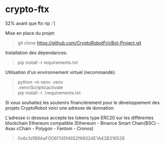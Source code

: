 # crypto-ftx  

52% avant que ftx rip :'(

Mise en place du projet:  
>git clone https://github.com/CryptoRobotFr/cBot-Project.git

Installation des dépendances:  
>pip install -r requirements.txt  

Utilisation d'un environnement virtuel (recommandé):  
>python -m venv .venv  
.venv\Scripts\activate  
pip install -r .\requirements.txt  

Si vous souhaitez les soutenirs financièrement pour le développement des projets CryptoRobot voici une adresse de donnation:  

L'adresse ci dessous accepte les tokens type ERC20 sur les différentes blockchain Ethereum compatible (Ethereum - Binance Smart Chain(BSC) - Avax cChain - Polygon - Fantom - Cronos)
>0x6c1d1B9AaF0D6f7d5f4652f96024E1A42B316526
